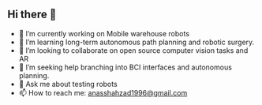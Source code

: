## Hi there 👋

- 🔭 I’m currently working on Mobile warehouse robots
- 🌱 I’m learning long-term autonomous path planning and robotic surgery.
- 👯 I’m looking to collaborate on open source computer vision tasks and AR
- 🤔 I’m seeking help branching into BCI interfaces and autonomous planning.
- 💬 Ask me about testing robots
- 📫 How to reach me: anasshahzad1996@gmail.com

